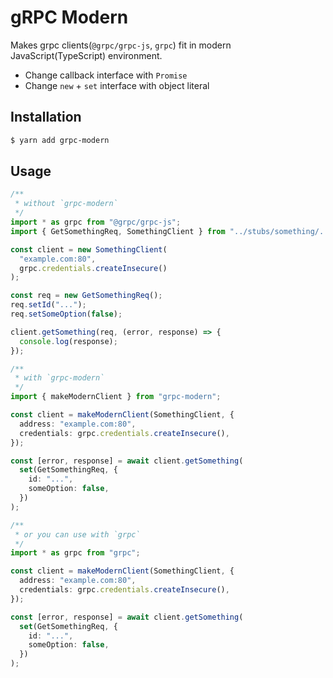 # gRPC Modern

Makes grpc clients(`@grpc/grpc-js`, `grpc`) fit in modern JavaScript(TypeScript) environment.

- Change callback interface with `Promise`
- Change `new` + `set` interface with object literal

## Installation

```bash
$ yarn add grpc-modern
```

## Usage

```typescript
/**
 * without `grpc-modern`
 */
import * as grpc from "@grpc/grpc-js";
import { GetSomethingReq, SomethingClient } from "../stubs/something/...";

const client = new SomethingClient(
  "example.com:80",
  grpc.credentials.createInsecure()
);

const req = new GetSomethingReq();
req.setId("...");
req.setSomeOption(false);

client.getSomething(req, (error, response) => {
  console.log(response);
});

/**
 * with `grpc-modern`
 */
import { makeModernClient } from "grpc-modern";

const client = makeModernClient(SomethingClient, {
  address: "example.com:80",
  credentials: grpc.credentials.createInsecure(),
});

const [error, response] = await client.getSomething(
  set(GetSomethingReq, {
    id: "...",
    someOption: false,
  })
);

/**
 * or you can use with `grpc`
 */
import * as grpc from "grpc";

const client = makeModernClient(SomethingClient, {
  address: "example.com:80",
  credentials: grpc.credentials.createInsecure(),
});

const [error, response] = await client.getSomething(
  set(GetSomethingReq, {
    id: "...",
    someOption: false,
  })
);
```
